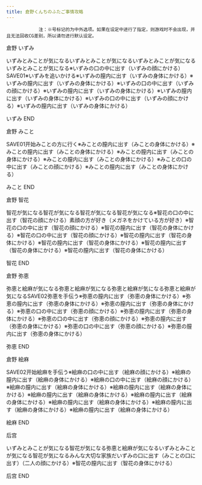 ```yaml
---
title: 倉野くんちのふたご事情攻略
---
```


                注：※号标记的为中外选项。如果在设定中进行了指定，则游戏时不会出现，并且无法回收CG差别，所以请勿进行默认设定。

倉野 いずみ

いずみとみことが気になるいずみとみことが気になるいずみとみことが気になるいずみとみことが気になる※いずみの口の中に出す（いずみの顔にかける）SAVE01※いずみを追いかける※いずみの膣内に出す（いずみの身体にかける）※いずみの膣内に出す（いずみの身体にかける）※いずみの口の中に出す（いずみの顔にかける）※いずみの膣内に出す（いずみの身体にかける）※いずみの膣内に出す（いずみの身体にかける）※いずみの口の中に出す（いずみの顔にかける）※いずみの膣内に出す（いずみの身体にかける）

いずみ END

倉野 みこと

SAVE01开始みことの方に行く※みことの膣内に出す（みことの身体にかける）※みことの膣内に出す（みことの身体にかける）※みことの膣内に出す（みことの身体にかける）※みことの膣内に出す（みことの身体にかける）※みことの口の中に出す（みことの顔にかける）※みことの膣内に出す（みことの身体にかける）

みこと END

倉野 智花

智花が気になる智花が気になる智花が気になる智花が気になる※智花の口の中に出す（智花の顔にかける）素顔の方が好き（メガネをかけている方が好き）※智花の口の中に出す（智花の顔にかける）※智花の膣内に出す（智花の身体にかける）※智花の口の中に出す（智花の顔にかける）※智花の膣内に出す（智花の身体にかける）※智花の膣内に出す（智花の身体にかける）※智花の膣内に出す（智花の身体にかける）※智花の膣内に出す（智花の身体にかける）

智花 END

倉野 弥恵

弥恵と絵麻が気になる弥恵と絵麻が気になる弥恵と絵麻が気になる弥恵と絵麻が気になるSAVE02弥恵を手伝う※弥恵の膣内に出す（弥恵の身体にかける）※弥恵の膣内に出す（弥恵の身体にかける）※弥恵の膣内に出す（弥恵の身体にかける）※弥恵の口の中に出す（弥恵の顔にかける）※弥恵の膣内に出す（弥恵の身体にかける）※弥恵の口の中に出す（弥恵の顔にかける）※弥恵の膣内に出す（弥恵の身体にかける）※弥恵の口の中に出す（弥恵の顔にかける）※弥恵の膣内に出す（弥恵の身体にかける）

弥恵 END

倉野 絵麻

SAVE02开始絵麻を手伝う※絵麻の口の中に出す（絵麻の顔にかける）※絵麻の膣内に出す（絵麻の身体にかける）※絵麻の口の中に出す（絵麻の顔にかける）※絵麻の膣内に出す（絵麻の身体にかける）※絵麻の膣内に出す（絵麻の身体にかける）※絵麻の膣内に出す（絵麻の身体にかける）※絵麻の膣内に出す（絵麻の身体にかける）※絵麻の膣内に出す（絵麻の身体にかける）※絵麻の膣内に出す（絵麻の身体にかける）※絵麻の膣内に出す（絵麻の身体にかける）

絵麻 END

后宫

いずみとみことが気になる智花が気になる弥恵と絵麻が気になるいずみとみことが気になる智花が気になるみんな大切な家族だいずみの口に出す（みことの口に出す）（二人の顔にかける）※智花の膣内に出す（智花の身体にかける）

后宫 END
              
